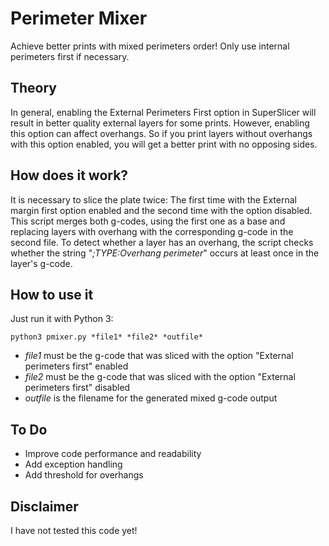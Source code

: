 # Perimeter Mixer
Achieve better prints with mixed perimeters order! Only use internal perimeters first if necessary.

## Theory
In general, enabling the External Perimeters First option in SuperSlicer will result in better quality external layers for some prints. However, enabling this option can affect overhangs. So if you print layers without overhangs with this option enabled, you will get a better print with no opposing sides.

## How does it work?
It is necessary to slice the plate twice: The first time with the External margin first option enabled and the second time with the option disabled. This script merges both g-codes, using the first one as a base and replacing layers with overhang with the corresponding g-code in the second file. To detect whether a layer has an overhang, the script checks whether the string "*;TYPE:Overhang perimeter*" occurs at least once in the layer's g-code.

## How to use it
Just run it with Python 3:

```python3 pmixer.py *file1* *file2* *outfile*```

- *file1* must be the g-code that was sliced with the option "External perimeters first" enabled
- *file2* must be the g-code that was sliced with the option "External perimeters first" disabled
- *outfile* is the filename for the generated mixed g-code output

## To Do
- Improve code performance and readability
- Add exception handling
- Add threshold for overhangs

## Disclaimer
I have not tested this code yet!
